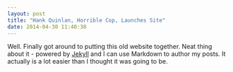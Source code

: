 ```yaml
---
layout: post
title: "Hank Quinlan, Horrible Cop, Launches Site"
date: 2014-04-30 11:40:30
---
```


Well. Finally got around to putting this old website together. Neat thing about it - powered by [Jekyll](http://jekyllrb.com) and I can use Markdown to author my posts. It actually is a lot easier than I thought it was going to be.
